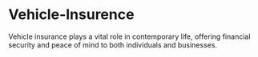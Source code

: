 # Vehicle-Insurence
Vehicle insurance plays a vital role in contemporary life, offering financial security and peace of mind to both individuals and businesses. 
